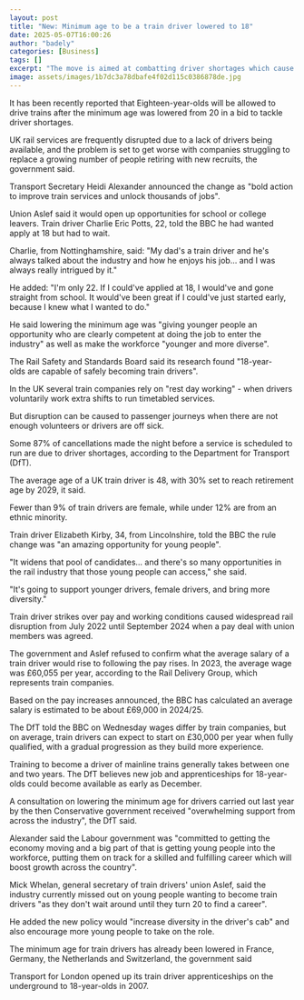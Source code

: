 ```yaml
---
layout: post
title: "New: Minimum age to be a train driver lowered to 18"
date: 2025-05-07T16:00:26
author: "badely"
categories: [Business]
tags: []
excerpt: "The move is aimed at combatting driver shortages which cause the majority of disruption to rail services."
image: assets/images/1b7dc3a78dbafe4f02d115c0386878de.jpg
---
```


It has been recently reported that Eighteen-year-olds will be allowed to drive trains after the minimum age was lowered from 20 in a bid to tackle driver shortages.

UK rail services are frequently disrupted due to a lack of drivers being available, and the problem is set to get worse with companies struggling to replace a growing number of people retiring with new recruits, the government said.

Transport Secretary Heidi Alexander announced the change as "bold action to improve train services and unlock thousands of jobs".

Union Aslef said it would open up opportunities for school or college leavers. Train driver Charlie Eric Potts, 22, told the BBC he had wanted apply at 18 but had to wait.

Charlie, from Nottinghamshire, said: "My dad's a train driver and he's always talked about the industry and how he enjoys his job... and I was always really intrigued by it."

He added: "I'm only 22. If I could've applied at 18, I would've and gone straight from school. It would've been great if I could've just started early, because I knew what I wanted to do."

He said lowering the minimum age was "giving younger people an opportunity who are clearly competent at doing the job to enter the industry" as well as make the workforce "younger and more diverse".

The Rail Safety and Standards Board said its research found "18-year-olds are capable of safely becoming train drivers".

In the UK several train companies rely on "rest day working" - when drivers voluntarily work extra shifts to run timetabled services.

But disruption can be caused to passenger journeys when there are not enough volunteers or drivers are off sick.

Some 87% of cancellations made the night before a service is scheduled to run are due to driver shortages, according to the Department for Transport (DfT).

The average age of a UK train driver is 48, with 30% set to reach retirement age by 2029, it said.

Fewer than 9% of train drivers are female, while under 12% are from an ethnic minority.

Train driver Elizabeth Kirby, 34, from Lincolnshire, told the BBC the rule change was "an amazing opportunity for young people".

"It widens that pool of candidates... and there's so many opportunities in the rail industry that those young people can access," she said.

"It's going to support younger drivers, female drivers, and bring more diversity."

Train driver strikes over pay and working conditions caused widespread rail disruption from July 2022 until September 2024 when a pay deal with union members was agreed.

The government and Aslef refused to confirm what the average salary of a train driver would rise to following the pay rises. In 2023, the average wage was £60,055 per year, according to the Rail Delivery Group, which represents train companies.

Based on the pay increases announced, the BBC has calculated an average salary is estimated to be about £69,000 in 2024/25.

The DfT told the BBC on Wednesday wages differ by train companies, but on average, train drivers can expect to start on £30,000 per year when fully qualified, with a gradual progression as they build more experience.

Training to become a driver of mainline trains generally takes between one and two years. The DfT believes new job and apprenticeships for 18-year-olds could become available as early as December.

A consultation on lowering the minimum age for drivers carried out last year by the then Conservative government received "overwhelming support from across the industry", the DfT said.

Alexander said the Labour government was "committed to getting the economy moving and a big part of that is getting young people into the workforce, putting them on track for a skilled and fulfilling career which will boost growth across the country".

Mick Whelan, general secretary of train drivers' union Aslef, said the industry currently missed out on young people wanting to become train drivers "as they don't wait around until they turn 20 to find a career".

He added the new policy would "increase diversity in the driver's cab" and also encourage more young people to take on the role.

The minimum age for train drivers has already been lowered in France, Germany, the Netherlands and Switzerland, the government said

Transport for London opened up its train driver apprenticeships on the underground to 18-year-olds in 2007.

